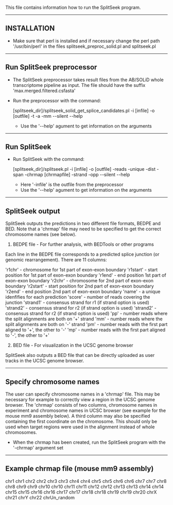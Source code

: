 
This file contains information how to run the SplitSeek program.

-----------------
INSTALLATION 
-----------------

- Make sure that perl is installed and if necessary change the perl path '/usr/bin/perl' in the files splitseek_preproc_solid.pl and splitseek.pl

--------------------------
Run SplitSeek preprocessor
--------------------------

- The SplitSeek preprocessor takes result files from the AB/SOLiD whole transcriptome pipeline as input. The file should have the suffix 'max.merged.filtered.csfasta' 

- Run the preprocessor with the command:

  [splitseek_dir]/splitseek_solid_get_splice_candidates.pl -i [infile] -o [outfile] -t -a -mm --silent --help

  * Use the '--help' agument to get information on the arguments
  
-------------
Run SplitSeek
-------------

- Run SplitSeek with the command:

  [splitseek_dir]/splitseek.pl -i [infile] -o [outfile] -reads -unique -dist -span -chrmap [chrmapfile] -strand -opp --silent --help 

  * Here '-infile' is the outfile from the preprocessor
  * Use the '--help' agument to get information on the arguments


----------------
SplitSeek output
----------------

SplitSeek outputs the predictions in two different file formats, BEDPE and BED. Note that a 'chrmap' file may need to be specified to get the correct chromosome names (see below).

1. BEDPE file - For further analysis, with BEDTools or other programs

Each line in the BEDPE file corresponds to a predicted splice junction (or genomic rearrangement). There are 11 columns:

   'r1chr' - chromosome for 1st part of exon-exon boundary
   'r1start' - start position for 1st part of exon-exon boundary
   'r1end' - end position 1st part of exon-exon boundary
   'r2chr' - chromosome for 2nd part of exon-exon boundary
   'r2start' - start position for 2nd part of exon-exon boundary
   'r2end' - end position 2nd part of exon-exon boundary
   'name' - a unique idenfifies for each prediction
   'score' - number of reads covering the junction
   'strand1' - consensus strand for r1 (if strand option is used)
   'strand2' - consensus strand for r2 (if strand option is used)
   'strand2' - consensus strand for r2 (if strand option is used)
   'pp' - number reads where the split alignments are both on '+' strand
   'mm' - number reads where the split alignments are both on '-' strand
   'pm' - number reads with the first part aligned to '+', the other to '-'
   'mp' - number reads with the first part aligned to '-', the other to '+'

2. BED file - For visualization in the UCSC genome browser

SplitSeek also outputs a BED file that can be directly uploaded as user tracks in the UCSC genome browser. 

------------------------
Specify chromosome names 
------------------------

The user can specify chromosome names in a 'chrmap' file. This may be necessary for example to correctly view a region in the UCSC genome browser. The 'chrmap' consists of two columns, chromosome names in experiment and chromosome names in UCSC browser (see example for the mouse mm9 assembly below). A third column may also be specified containing the first coordinate on the chromosome. This should only be used when target regions were used in the alignment instead of whole chromosomes.  

- When the chrmap has been created, run the SplitSeek program with the '-chrmap' argument set

----------------------------------------
Example chrmap file (mouse mm9 assembly)
----------------------------------------

chr1    chr1
chr2    chr2
chr3    chr3
chr4    chr4
chr5    chr5
chr6    chr6
chr7    chr7
chr8    chr8
chr9    chr9
chr10   chr10
chr11   chr11
chr12   chr12
chr13   chr13
chr14   chr14
chr15   chr15
chr16   chr16
chr17   chr17
chr18   chr18
chr19   chr19
chr20   chrX
chr21   chrY
chr22   chrUn_random





  
  
